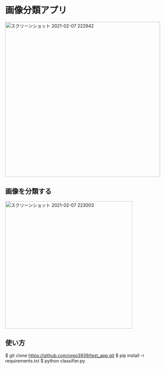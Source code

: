 # 画像分類アプリ
<img width="492" alt="スクリーンショット 2021-02-07 222942" src="https://user-images.githubusercontent.com/73522021/107148085-b2286480-6994-11eb-8cb9-2194ee98ddda.png">


## 画像を分類する
<img width="404" alt="スクリーンショット 2021-02-07 223003" src="https://user-images.githubusercontent.com/73522021/107148107-cb311580-6994-11eb-8582-2eb8d9ac4bb8.png">

## 使い方
$ git clone https://github.com/oreo3939/test_app.git
$ pip install -r requirements.txt
$ python classifier.py












